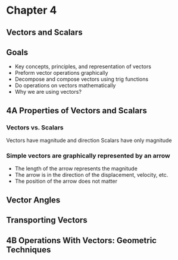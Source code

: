 # Chapter 4
## Vectors and Scalars



## Goals

- Key concepts, principles, and representation of vectors
- Preform vector operations graphically
- Decompose and compose vectors using trig functions
- Do operations on vectors mathematically
- Why we are using vectors?



## **4A** Properties of Vectors and Scalars



### Vectors vs. Scalars

Vectors have magnitude and direction <!-- .element: class="fragment"-->
Scalars have only magnitude <!-- .element: class="fragment"-->



### Simple vectors are graphically represented by an arrow

* The length of the arrow represents the magnitude
* The arrow is in the direction of the displacement, velocity, etc.
* The position of the arrow does not matter



## Vector Angles



## Transporting Vectors



## **4B** Operations With Vectors: Geometric Techniques


